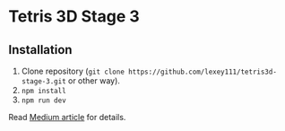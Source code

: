 # Tetris 3D Stage 3

## Installation

1. Clone repository (`git clone https://github.com/lexey111/tetris3d-stage-3.git` or other way).
2. `npm install`
3. `npm run dev`


Read [Medium article](https://medium.com/@lexeykoshkin/creating-a-3d-tetris-game-for-dummies-like-me-iv) for details.
